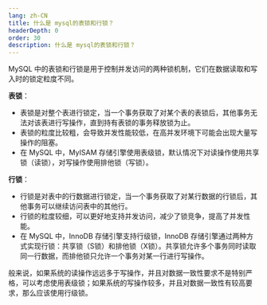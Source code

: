 ```yaml
---
lang: zh-CN
title: 什么是 mysql的表锁和行锁？
headerDepth: 0
order: 30
description: 什么是 mysql的表锁和行锁？
---
```


MySQL 中的表锁和行锁是用于控制并发访问的两种锁机制，它们在数据读取和写入时的锁定粒度不同。

**表锁**：

- 表锁是对整个表进行锁定，当一个事务获取了对某个表的表锁后，其他事务无法对该表进行写操作，直到持有表锁的事务释放锁为止。
- 表锁的粒度比较粗，会导致并发性能较低，在高并发环境下可能会出现大量写操作的阻塞。
- 在 MySQL 中，MyISAM 存储引擎使用表级锁，默认情况下对读操作使用共享锁（读锁），对写操作使用排他锁（写锁）。

  

**行锁**：

- 行锁是对表中的行数据进行锁定，当一个事务获取了对某行数据的行锁后，其他事务可以继续访问表中的其他行。
- 行锁的粒度较细，可以更好地支持并发访问，减少了锁竞争，提高了并发性能。
- 在 MySQL 中，InnoDB 存储引擎支持行级锁，InnoDB 存储引擎通过两种方式实现行锁：共享锁（S锁）和排他锁（X锁）。共享锁允许多个事务同时读取同一行数据，而排他锁只允许一个事务对某一行进行写操作。

般来说，如果系统的读操作远远多于写操作，并且对数据一致性要求不是特别严格，可以考虑使用表级锁；如果系统的写操作较多，并且对数据一致性有较高要求，那么应该使用行级锁。

<!-- @include: @article-footer.snippet.md -->